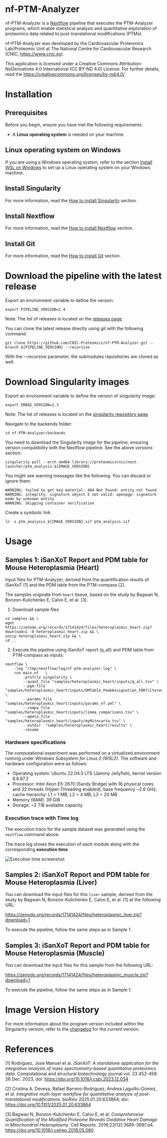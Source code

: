 # nf-PTM-Analyzer

nf-PTM-Analyzer is a [Nextflow](https://www.nextflow.io/) pipeline that executes the PTM-Analyzer programs, which enable statistical analysis and quantitative exploration of proteomics data related to post-translational modifications (PTMs).

nf-PTM-Analyzer was developed by the Cardiovascular Proteomics Lab/Proteomic Unit at The National Centre for Cardiovascular Research (CNIC, https://www.cnic.es).

This application is licensed under a Creative Commons Attribution-NoDerivatives 4.0 International (CC BY-ND 4.0) License. For further details, read the https://creativecommons.org/licenses/by-nd/4.0/.



# Installation

## Prerequisites

Before you begin, ensure you have met the following requirements:

- A **Linux operating system** is needed on your machine.

## Linux operating system on Windows

If you are using a Windows operating system, refer to the section [Install WSL on Windows](docs/WSL.md) to set up a Linux operating system on your Windows machine.

## Install Singularity

For more information, read the [How to install Singularity](docs/SingularityCE.md) section.

## Install Nextflow

For more information, read the [How to install Nextflow](docs/Nextflow.md) section.

## Install Git

For more information, read the [How to install Git](docs/Git.md) section.



# Download the pipeline with the latest release

Export an environment variable to define the version:
```
export PIPELINE_VERSION=1.4
```
Note: The list of releases is located on the [releases page](https://github.com/CNIC-Proteomics/nf-PTM-Analyzer/releases).

You can clone the latest release directly using git with the following command:
```
git clone https://github.com/CNIC-Proteomics/nf-PTM-Analyzer.git --branch ${PIPELINE_VERSION} --recursive
```
With the *--recursive* parameter, the submodules repositories are cloned as well.



# Download Singularity images

Export an environment variable to define the version of singularity image:
```
export IMAGE_VERSION=1.3
```
Note: The list of releases is located on the [singularity repository page](https://cloud.sylabs.io/library/proteomicscnic/next-launcher/ptm_analysis).

Navigate to the backends folder:
```
cd nf-PTM-Analyzer/backends
```

You need to download the Singularity image for the pipeline, ensuring version compatibility with the Nextflow pipeline. See the above *versions* section:
```
singularity pull --arch amd64 library://proteomicscnic/next-launcher/ptm_analysis:${IMAGE_VERSION}
```

You might see warning messages like the following. You can discard or ignore them:

    WARNING: failed to get key material: 404 Not Found: entity not found
    WARNING: integrity: signature object 5 not valid: openpgp: signature made by unknown entity
    WARNING: Skipping container verification

Create a symbolic link
```
ln -s ptm_analysis_${IMAGE_VERSION}.sif ptm_analysis.sif
```



# Usage

## Samples 1: iSanXoT Report and PDM table for Mouse Heteroplasmia (Heart)

Input files for PTM-Analyzer, derived from the quantification results of iSanXoT [1] and the PDM table from the PTM-compass [2].

The samples originate from `heart` tissue, based on the study by Bagwan N, Bonzon-Kulichenko E, Calvo E, et al. [3].

1. Download sample files
```
cd samples && \
wget https://zenodo.org/records/17141424/files/heteroplasmic_heart.zip?download=1 -O heteroplasmic_heart.zip && \
unzip heteroplasmic_heart.zip && \
cd ..
```

2. Execute the pipeline using iSanXoT report (q_all) and PDM table from PTM-compass as inputs:
```
nextflow \
    -log "/tmp/nextflow/log/nf-ptm-analyzer.log" \
    run main.nf   \
        -profile singularity \
        --quant_file "samples/heteroplasmic_heart/inputs/q_all.tsv" \
        --pgm_file "samples/heteroplasmic_heart/inputs/DMTable_PeakAssignation_FDRfiltered_DM0S_PA_T_PeakAssignation_SS_Heart_FDR_PDMTable_GM_J_PGM_Table_pgmFreq.tsv" \
        --params_file "samples/heteroplasmic_heart/inputs/params_nf.yml" \
        --compa_file "samples/heteroplasmic_heart/inputs/limma_comparisons.tsv" \
        --qmeta_file "samples/heteroplasmic_heart/inputs/myMitocarta.tsv" \
        --outdir  "samples/heteroplasmic_heart/results" \
        -resume
```

### Hardware specifications

The computational experiment was performed on a virtualized environment running under *Windows Subsystem for Linux 2 (WSL2)*. The software and hardware configuration were as follows:

* Operating system: Ubuntu 22.04.5 LTS (Jammy Jellyfish), kernel version 6.6.87.2
* Processor: Intel Xeon E5-2670 (Sandy Bridge) with 16 physical cores and 32 threads (Hyper-Threading enabled), base frequency ~2.6 GHz, cache hierarchy: L1 = 1 MB, L2 = 4 MB, L3 = 20 MB
* Memory (RAM): 39 GiB
* Storage: ~2 TiB available capacity

### Execution trace with Time log

The execution trace for the sample dataset was generated using the `nextflow` command above.

The trace log shows the execution of each module along with the corresponding **execution time**.

![Execution time screenshot](docs/execution_time_screenshot.png)


## Samples 2: iSanXoT Report and PDM table for Mouse Heteroplasmia (Liver)

You can download the input files for this `liver` sample, derived from the study by Bagwan N, Bonzon-Kulichenko E, Calvo E, et al. [1] at the following URL:

https://zenodo.org/records/17141424/files/heteroplasmic_liver.zip?download=1

To execute the pipeline, follow the same steps as in Sample 1.


## Samples 3: iSanXoT Report and PDM table for Mouse Heteroplasmia (Muscle)

You can download the input files for this sample from the following URL:

https://zenodo.org/records/17141424/files/heteroplasmic_muscle.zip?download=1

To execute the pipeline, follow the same steps as in Sample 1.



# Image Version History

For more information about the program version included within the Singularity version, refer to the [changelog](changelog.md) for the current version.



# References

[1] Rodríguez, Jose Manuel et al. *iSanXoT: A standalone application for the integrative analysis of mass spectrometry-based quantitative proteomics data.* Computational and structural biotechnology journal vol. 23 452-459. 26 Dec. 2023, doi: https://doi.org/10.1016/j.csbj.2023.12.034

[2] Cristina A. Devesa, Rafael Barrero-Rodríguez, Andrea Laguillo-Gómez, et al. *Integrative multi-layer workflow for quantitative analysis of post-translational modifications.* bioRxiv 2025.01.20.633864; doi: https://doi.org/10.1101/2025.01.20.633864

[3] Bagwan N, Bonzon-Kulichenko E, Calvo E, et al. *Comprehensive Quantification of the Modified Proteome Reveals Oxidative Heart Damage in Mitochondrial Heteroplasmy*. Cell Reports. 2018;23(12):3685-3697.e4. https://doi.org/10.1016/j.celrep.2018.05.080